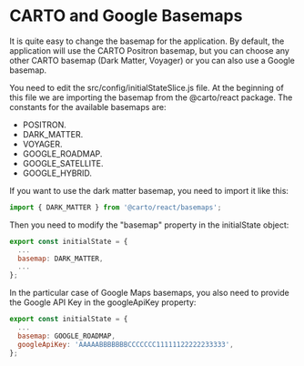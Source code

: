 # CARTO and Google Basemaps

It is quite easy to change the basemap for the application. By default, the application will use the CARTO Positron basemap, but you can choose any other CARTO basemap (Dark Matter, Voyager) or you can also use a Google basemap.

You need to edit the src/config/initialStateSlice.js file. At the beginning of this file we are importing the basemap from the @carto/react package. The constants for the available basemaps are:

- POSITRON.
- DARK_MATTER.
- VOYAGER.
- GOOGLE_ROADMAP.
- GOOGLE_SATELLITE.
- GOOGLE_HYBRID.

If you want to use the dark matter basemap, you need to import it like this:

```javascript
import { DARK_MATTER } from '@carto/react/basemaps';
```

Then you need to modify the "basemap" property in the initialState object:

```javascript
export const initialState = {
  ...
  basemap: DARK_MATTER,
  ...
};
```

In the particular case of Google Maps basemaps, you also need to provide the Google API Key in the googleApiKey property:

```javascript
export const initialState = {
  ...
  basemap: GOOGLE_ROADMAP,
  googleApiKey: 'AAAAABBBBBBBCCCCCCC11111122222233333',
};
```
